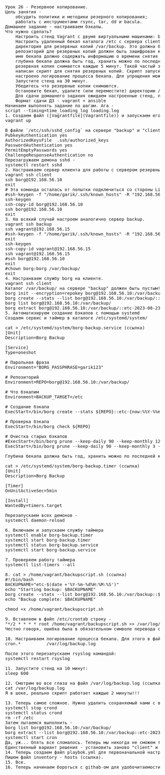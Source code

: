 <pre>
Урок 26 - Резервное копирование.
Цель занятия -
	обсудить политики и методики резерного копирования;
	работать с инструментами rsync, tar, dd и bacula.
Домашнее задание - настраиваем бэкапы.
Что нужно сделать?
	Настроить стенд Vagrant с двумя виртуальными машинами: backup_server и client.
	Настроить удаленный бекап каталога /etc c сервера client при помощи borgbackup. Резервные копии должны соответствовать следующим критериям:
	директория для резервных копий /var/backup. Это должна быть отдельная точка монтирования. В данном случае для демонстрации размер не принципиален, достаточно будет и 2GB;
	репозиторий дле резервных копий должен быть зашифрован ключом или паролем - на ваше усмотрение;
	имя бекапа должно содержать информацию о времени снятия бекапа;
	глубина бекапа должна быть год, хранить можно по последней копии на конец месяца, кроме последних трех. Последние три месяца должны содержать копии на каждый день. Т.е. должна быть правильно настроена политика удаления старых бэкапов;
	резервная копия снимается каждые 5 минут. Такой частый запуск в целях демонстрации;
	написан скрипт для снятия резервных копий. Скрипт запускается из соответствующей Cron джобы, либо systemd timer-а - на ваше усмотрение;
	настроено логирование процесса бекапа. Для упрощения можно весь вывод перенаправлять в logger с соответствующим тегом. Если настроите не в syslog, то обязательна ротация логов.
	Запустите стенд на 30 минут.
	Убедитесь что резервные копии снимаются.
	Остановите бекап, удалите (или переместите) директорию /etc и восстановите ее из бекапа.
	Для сдачи домашнего задания ожидаем настроенные стенд, логи процесса бэкапа и описание процесса восстановления.
	Формат сдачи ДЗ - vagrant + ansible
Начинаем выполнять задание по шагам. Ага -
script --timing=time_loading_log loading.log
1. Создаем файл ([Vagrantfile](Vagrantfile)) и запускаем его.
vagrant up

В файле `/etc/ssh/sshd_config` на сервере "backup" и "client" установливаем следующие параметры:
PubkeyAuthentication yes
AuthorizedKeysFile  .ssh/authorized_keys
PasswordAuthentication yes
PermitEmptyPasswords yes
ChallengeResponseAuthentication no
Перезагружаем демона sshd -
systemctl restart sshd
2. Настраиваем сервер клиента для работы с сервером резервных копий.
vagrant ssh client
ssh borg@192.168.56.10
exit
# Эта команда осталась от попытки подключиться со стороны Linux Mint.
#ssh-keygen -f "/home/garik/.ssh/known_hosts" -R "192.168.56.10"
ssh-keygen
ssh-copy-id borg@192.168.56.10
ssh borg@192.168.56.10
exit
3. На всякий случай настроем аналогично сервер backup.
vagrant ssh backup
ssh vagrant@192.168.56.15
#ssh-keygen -f "/home/garik/.ssh/known_hosts" -R "192.168.56.15"
exit
ssh-keygen
ssh-copy-id vagrant@192.168.56.15
ssh vagrant@192.168.56.15
#ssh borg@192.168.56.10
exit
#chown borg:borg /var/backup/
exit
4. Настранваем службу borg на клиенте.
vagrant ssh client
Каталог /var/backup/ на сервере "backup" должен быть пустым!!! До этой ошибка я добирался целый день.
borg init --encryption=repokey borg@192.168.56.10:/var/backup/
borg create --stats --list borg@192.168.56.10:/var/backup/::etc-{now:%Y-%m-%d_%H:%M:%S} /etc
borg list borg@192.168.56.10:/var/backup/
borg extract borg@192.168.56.10:/var/backup/::etc-2023-08-23_01:02:19 etc/hostname // !!! Нужно скопировать имя архива!!!
5. Автоматизируем создание бэкапов с помощью systemd
Создаем сервис и таймер в каталоге /etc/systemd/system/

cat > /etc/systemd/system/borg-backup.service (ссылка)
[Unit]
Description=Borg Backup

[Service]
Type=oneshot

# Парольная фраза
Environment="BORG_PASSPHRASE=garik123"

# Репозиторий
Environment=REPO=borg@192.168.56.10:/var/backup/

# Что бэкапим
Environment=BACKUP_TARGET=/etc

# Создание бэкапа
ExecStart=/bin/borg create --stats ${REPO}::etc-{now:%%Y-%%m-%%d_%%H:%%M:%%S} ${BACKUP_TARGET}

# Проверка бэкапа
ExecStart=/bin/borg check ${REPO}

# Очистка старых бэкапов
#ExecStart=/bin/borg prune --keep-daily 90 --keep-monthly 12 --keep-yearly 1 ${REPO}
ExecStart=/bin/borg prune --keep-daily 90 --keep-monthly 3 --keep-yearly 1 ${REPO}

Глубина бекапа должна быть год, хранить можно по последней копии на конец месяца, кроме последних трех меяцев. Последние три месяца должны содержать копии на каждый день.

cat > /etc/systemd/system/borg-backup.timer (ссылка)
[Unit]
Description=Borg Backup

[Timer]
OnUnitActiveSec=5min

[Install]
WantedBy=timers.target

Перезапускаем всех демонов -
systemctl daemon-reload

6. Включаем и запускаем службу таймера
systemctl enable borg-backup.timer 
systemctl start borg-backup.timer
systemctl status borg-backup.service
systemctl start borg-backup.service

7. Проверяем работу таймера
systemctl list-timers --all

8. cat > /home/vagrant/backupscript.sh (ссылка)
#!/bin/bash
BACKUPNAME="etc-$(date +'%Y-%m-%d%H:%M:%S')"
echo "Starting backup: $BACKUPNAME"
borg create --stats --list borg@192.168.56.10:/var/backup::$BACKUPNAME /etc
echo "Backup complete: $BACKUPNAME"

chmod +x /home/vagrant/backupscript.sh

9. Вставляем в файл /etc/crontab строку -
"*/2 * * * * root /home/vagrant/backupscript.sh >> /var/log/backup.log"
Честно говоря, ошибка была в обязательном символе перевода строки.

10. Настраиваем логирование процесса бекапа. Для этого в файле /etc/rsyslog.conf, находим строку #cron.* и заменяем ее на:
cron.*          /var/log/backup.log

После этого перезапускаем rsyslog командой:
systemctl restart rsyslog

11. Запустите стенд на 10 минут:
sleep 600

12. Смотрим во все глаза на файл /var/log/backup.log (ссылка) -
cat /var/log/backup.log
Я в шоке, реально скрипт работает каждые 2 минуты!!!

13. Теперь самое сложное. Нужно удалить сохраняемый нами с вами каталог /etc на клиенте -
systemctl stop crond
systemctl status crond
rm -rf /etc
Затем пытаемся выполнить - 
borg list borg@192.168.56.10:/var/backup/
borg extract --list borg@192.168.56.10:/var/backup::etc-2023-08-22_00:06:05 /etc
systemctl start cron
Да, уж... Опять все сломалось. Теперь мы никогда не сможем теперь связаться с боргом!!!
Единственный вариант решения - установить заново "client" и уже потом, восстановить то, что мы сохранили!!!
14. Теперь создаем файл playbok.yml для первоначальной настройки серверов через ansible.
Пишем файл inventory - hosts (ссылка).
15. Все.
16. Теперь начинаем бороться с githab-ом для удобочитаемости README.md
</pre>
